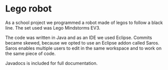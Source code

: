 # Lego robot

As a school project we programmed a robot made of legos to follow a black line. The set used was Lego Mindstorms EV3.

The code was written in Java and as an IDE we used Eclipse.
Commits became skewed, because we opted to use an Eclipse addon called Saros. Saros enables multiple users to edit in the same workspace and to work on the same piece of code.

Javadocs is included for full documentation.
